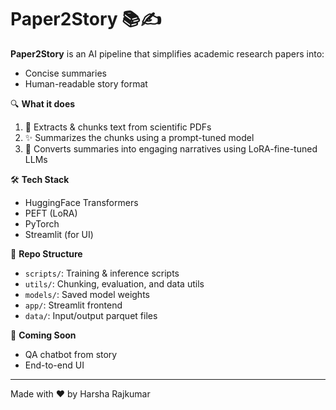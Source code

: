 # Paper2Story 📚✍️

**Paper2Story** is an AI pipeline that simplifies academic research papers into:
- Concise summaries
- Human-readable story format

🔍 **What it does**
1. 📄 Extracts & chunks text from scientific PDFs
2. ✨ Summarizes the chunks using a prompt-tuned model
3. 📝 Converts summaries into engaging narratives using LoRA-fine-tuned LLMs

🛠️ **Tech Stack**
- HuggingFace Transformers
- PEFT (LoRA)
- PyTorch
- Streamlit (for UI)

📂 **Repo Structure**
- `scripts/`: Training & inference scripts
- `utils/`: Chunking, evaluation, and data utils
- `models/`: Saved model weights
- `app/`: Streamlit frontend
- `data/`: Input/output parquet files

🚀 **Coming Soon**
- QA chatbot from story
- End-to-end UI

---

Made with ❤️ by Harsha Rajkumar
